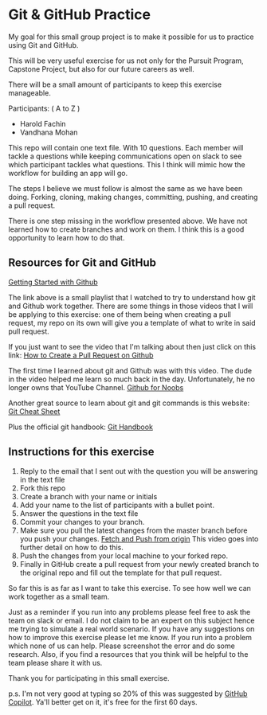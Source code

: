# Git & GitHub Practice
My goal for this small group project is to make it possible for us to practice using Git and GitHub. 

This will be very useful exercise for us not only for the Pursuit Program, Capstone Project, but also for our future careers as well.

There will be a small amount of participants to keep this exercise manageable.

Participants: ( A to Z )

- Harold Fachin
- Vandhana Mohan

This repo will contain one text file. With 10 questions. Each member will tackle a questions while keeping communications open on slack to see which participant tackles what questions. This I think will mimic how the workflow for building an app will go. 

The steps I believe we must follow is almost the same as we have been doing. Forking, cloning, making changes, committing, pushing, and creating a pull request.

There is one step missing in the workflow presented above. We have not learned how to create branches and work on them. I think this is a good opportunity to learn how to do that.

## Resources for Git and GitHub
[Getting Started with Github](https://www.youtube.com/watch?v=gvvvdearAPE&list=PLy4OcwImJzBKzWWb9K_WB3QzaxoiGmxyo)

The link above is a small playlist that I watched to try to understand how git and Github work together. There are some things in those videos that I will be applying to this exercise: one of them being when creating a pull request, my repo on its own will give you a template of what to write in said pull request. 

If you just want to see the video that I'm talking about then just click on this link: [How to Create a Pull Request on Github](https://youtu.be/MjsS4ujX3nU)

The first time I learned about git and Github was with this video. The dude in the video helped me learn so much back in the day. Unfortunately, he no longer owns that YouTube Channel. [Github for Noobs](https://youtu.be/1h9_cB9mPT8)

Another great source to learn about git and git commands is this website: [Git Cheat Sheet](https://education.github.com/git-cheat-sheet-education.pdf)

Plus the official git handbook: [Git Handbook](https://git-scm.com/book/en/v2)

## Instructions for this exercise
1. Reply to the email that I sent out with the question you will be answering in the text file
2. Fork this repo
3. Create a branch with your name or initials
4. Add your name to the list of participants with a bullet point.
5. Answer the questions in the text file
6. Commit your changes to your branch.
7. Make sure you pull the latest changes from the master branch before you push your changes. [Fetch and Push from origin](https://www.youtube.com/watch?v=q6rYglziOjM) This video goes into further detail on how to do this.
8. Push the changes from your local machine to your forked repo.
9. Finally in GitHub create a pull request from your newly created branch to the original repo and fill out the template for that pull request. 

So far this is as far as I want to take this exercise. To see how well we can work together as a small team. 

Just as a reminder if you run into any problems please feel free to ask the team on slack or email. I do not claim to be an expert on this subject hence me trying to simulate a real world scenario. If you have any suggestions on how to improve this exercise please let me know. If you run into a problem which none of us can help. Please screenshot the error and do some research. Also, if you find a resources that you think will be helpful to the team please share it with us.

Thank you for participating in this small exercise. 

p.s. I'm not very good at typing so 20% of this was suggested by [GitHub Copilot](https://docs.github.com/en/copilot). Ya'll better get on it, it's free for the first 60 days.
